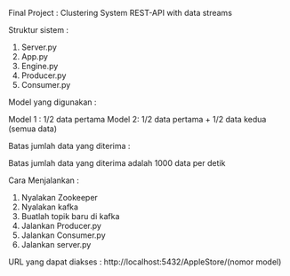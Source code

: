 Final Project : Clustering System REST-API with data streams

Struktur sistem :

1. Server.py
2. App.py
3. Engine.py
4. Producer.py
5. Consumer.py

Model yang digunakan :

Model 1 : 1/2 data pertama
Model 2: 1/2 data pertama + 1/2 data kedua (semua data)

Batas jumlah data yang diterima :

Batas jumlah data yang diterima adalah 1000 data per detik

Cara Menjalankan :

1. Nyalakan Zookeeper
2. Nyalakan kafka
3. Buatlah topik baru di kafka
4. Jalankan Producer.py
5. Jalankan Consumer.py
6. Jalankan server.py

URL yang dapat diakses :
http://localhost:5432/AppleStore/(nomor model)
